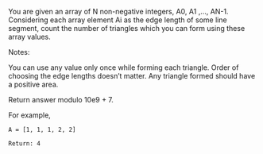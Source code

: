 You are given an array of N non-negative integers, A0, A1 ,…, AN-1.
Considering each array element Ai as the edge length of some line segment, count the number of triangles which you can form using these array values.

Notes:

You can use any value only once while forming each triangle. Order of choosing the edge lengths doesn’t matter. Any triangle formed should have a positive area.

Return answer modulo 10e9 + 7.

For example,
```
A = [1, 1, 1, 2, 2]

Return: 4
```